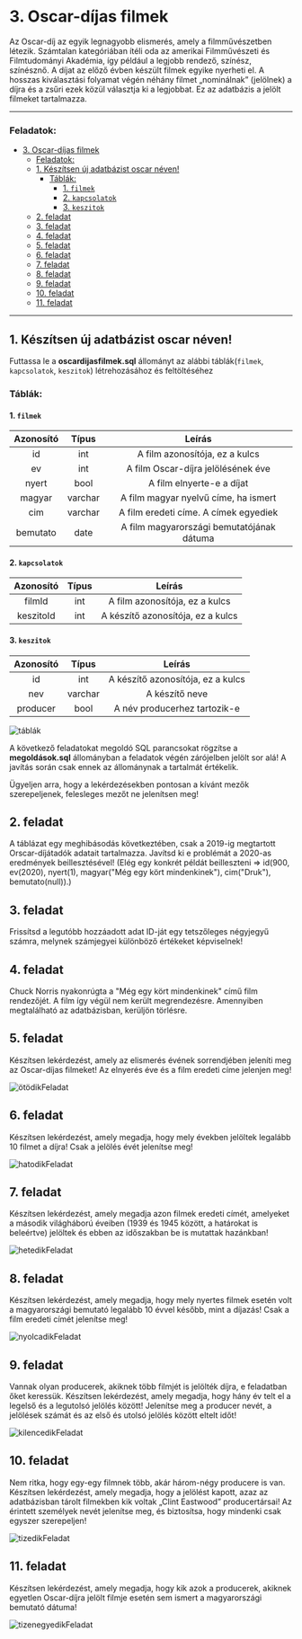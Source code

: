 # 3. Oscar-díjas filmek 

Az Oscar-díj az egyik legnagyobb elismerés, amely a filmművészetben létezik. Számtalan
kategóriában ítéli oda az amerikai Filmművészeti és Filmtudományi Akadémia, így például a
legjobb rendező, színész, színésznő. A díjat az előző évben készült filmek egyike nyerheti el.
A hosszas kiválasztási folyamat végén néhány filmet „nominálnak” (jelölnek) a díjra és a zsűri
ezek közül választja ki a legjobbat. Ez az adatbázis a jelölt filmeket tartalmazza. 

---
### Feladatok:
- [3. Oscar-díjas filmek](#3-oscar-díjas-filmek)
    - [Feladatok:](#feladatok)
  - [1. Készítsen új adatbázist oscar néven!](#1-készítsen-új-adatbázist-oscar-néven)
    - [Táblák:](#táblák)
      - [1. `filmek`](#1-filmek)
      - [2. `kapcsolatok`](#2-kapcsolatok)
      - [3. `keszitok`](#3-keszitok)
  - [2. feladat](#2-feladat)
  - [3. feladat](#3-feladat)
  - [4. feladat](#4-feladat)
  - [5. feladat](#5-feladat)
  - [6. feladat](#6-feladat)
  - [7. feladat](#7-feladat)
  - [8. feladat](#8-feladat)
  - [9. feladat](#9-feladat)
  - [10. feladat](#10-feladat)
  - [11. feladat](#11-feladat)


---
## 1. Készítsen új adatbázist oscar néven!

Futtassa le a **oscardijasfilmek.sql** állományt az alábbi táblák(`filmek`, `kapcsolatok`, `keszitok`) létrehozásához és feltöltéséhez

### Táblák:
#### 1. `filmek`

| Azonosító | Típus   | Leírás                                    |
| :-------: | :-----: | :----:                                    |
| id        | int     | A film azonosítója, ez a kulcs            |
| ev        | int     | A film Oscar-díjra jelölésének éve        |
| nyert     | bool    | A film elnyerte-e a díjat                 |
| magyar    | varchar | A film magyar nyelvű címe, ha ismert      |
| cim       | varchar | A film eredeti címe. A címek egyediek     |
| bemutato  | date    | A film magyarországi bemutatójának dátuma |

#### 2. `kapcsolatok`

| Azonosító | Típus | Leírás                            |
| :-------: | :---: | :----:                            |
| filmId    | int   | A film azonosítója, ez a kulcs    |
| keszitoId | int   | A készítő azonosítója, ez a kulcs |

#### 3. `keszitok`

| Azonosító | Típus   | Leírás                            |
| :-------: | :-----: | :----:                            |
| id        | int     | A készítő azonosítója, ez a kulcs |
| nev       | varchar | A készítő neve                    |
| producer  | bool    | A név producerhez tartozik-e      |

![táblák](kepek/oscardijabra_javitott.png)

A következő feladatokat megoldó SQL parancsokat rögzítse a **megoldások.sql** állományban a feladatok végén zárójelben jelölt sor alá! A javítás során csak ennek az állománynak a tartalmát értékelik.

Ügyeljen arra, hogy a lekérdezésekben pontosan a kívánt mezők szerepeljenek, felesleges mezőt ne jelenítsen meg!

## 2. feladat
A táblázat egy meghibásodás következtében, csak a 2019-ig megtartott Orscar-díjátadók adatait tartalmazza. Javítsd ki e problémát a 2020-as eredmények beillesztésével! (Elég egy konkrét példát beilleszteni => id(900, ev(2020), nyert(1), magyar("Még egy kört mindenkinek"), cim("Druk"), bemutato(null)).)



## 3. feladat
Frissítsd a legutóbb hozzáadott adat ID-ját egy tetszőleges négyjegyű számra, melynek számjegyei különböző értékeket képviselnek!


## 4. feladat
Chuck Norris nyakonrúgta a "Még egy kört mindenkinek" című film rendezőjét. A film így végül nem került megrendezésre. Amennyiben megtalálható az adatbázisban, kerüljön törlésre.


## 5. feladat
Készítsen lekérdezést, amely az elismerés évének sorrendjében jeleníti meg az Oscar-díjas
filmeket! Az elnyerés éve és a film eredeti címe jelenjen meg!

![ötödikFeladat](kepek/otodikFeladat.png)

## 6. feladat
Készítsen lekérdezést, amely megadja, hogy mely években jelöltek legalább 10 filmet a díjra! Csak a jelölés évét jelenítse meg!

![hatodikFeladat](kepek/hatodikFeladat.png)

## 7. feladat
Készítsen lekérdezést, amely megadja azon filmek eredeti címét, amelyeket a második világháború éveiben (1939 és 1945 között, a határokat is beleértve) jelöltek és ebben az időszakban be is mutattak hazánkban!

![hetedikFeladat](kepek/hetedikFeladat.png)

## 8. feladat
Készítsen lekérdezést, amely megadja, hogy mely nyertes filmek esetén volt a magyarországi bemutató legalább 10 évvel később, mint a díjazás! Csak a film eredeti címét jelenítse meg!

![nyolcadikFeladat](kepek/nyolcadikFeladat.png)

## 9. feladat
Vannak olyan producerek, akiknek több filmjét is jelölték díjra, e feladatban őket keressük. Készítsen lekérdezést, amely megadja, hogy hány év telt el a legelső és a legutolsó jelölés között! Jelenítse meg a producer nevét, a jelölések számát és az első és utolsó jelölés között eltelt időt!

![kilencedikFeladat](kepek/kilencedikFeladat.png)

## 10. feladat
Nem ritka, hogy egy-egy filmnek több, akár három-négy producere is van. Készítsen lekérdezést, amely megadja, hogy a jelölést kapott, azaz az adatbázisban tárolt filmekben kik voltak „Clint Eastwood” producertársai! Az érintett személyek nevét jelenítse meg, és biztosítsa, hogy mindenki csak egyszer szerepeljen!

![tizedikFeladat](kepek/tizedikFeladat.png)

## 11. feladat
Készítsen lekérdezést, amely megadja, hogy kik azok a producerek, akiknek egyetlen Oscar-díjra jelölt filmje esetén sem ismert a magyarországi bemutató dátuma!

![tizenegyedikFeladat](kepek/tizenegyedikFeladat.png)
